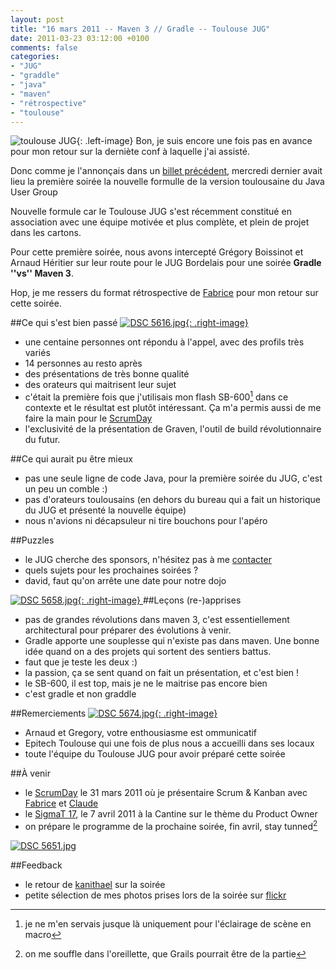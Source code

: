 ```yaml
---
layout: post
title: "16 mars 2011 -- Maven 3 // Gradle -- Toulouse JUG"
date: 2011-03-23 03:12:00 +0100
comments: false
categories: 
- "JUG"
- "graddle"
- "java"
- "maven"
- "rétrospective"
- "toulouse"
---
```

![toulouse JUG](https://blog-img.crafting-labs.fr/logo/.juggy-02_s.jpg){: .left-image}
Bon, je suis encore une fois pas en avance pour mon retour sur la derniète conf à laquelle j'ai assisté.

Donc comme je l'annonçais dans un [billet précédent](/index.php?post/2011/03/22/16-mars-2011-Maven-3-//-Graddle-Toulouse-JUG), mercredi dernier avait lieu la première soirée la nouvelle formulle de la version toulousaine du Java User Group

Nouvelle formule car le Toulouse JUG s'est récemment constitué en association avec une équipe motivée et plus complète, et plein de projet dans les cartons.

Pour cette première soirée, nous avons intercepté Grégory Boissinot et Arnaud Héritier sur leur route pour le JUG Bordelais pour une soirée __Gradle ''vs'' Maven 3__.


Hop, je me ressers du format rétrospective de [Fabrice](http://www.fabrice-aimetti.fr) pour mon retour sur cette soirée.

##Ce qui s'est bien passé [![DSC 5616.jpg](https://blog-img.crafting-labs.fr/2011.03.16_-_JUG/.DSC_5616_s.jpg){: .right-image}
](https://blog-img.crafting-labs.fr/2011.03.16_-_JUG/DSC_5616.jpg)
* une centaine personnes ont répondu à l'appel, avec des profils très variés
* 14 personnes au resto après
* des présentations de très bonne qualité
* des orateurs qui maitrisent leur sujet
* c'était la première fois que j'utilisais mon flash SB-600[^1] dans ce contexte et le résultat est plutôt intéressant. Ça m'a permis aussi de me faire la main pour le [ScrumDay](/index.php?post/2011/03/02/Scrum-Day%2C-Issy-les-Moulineaux-31-mars-2011)
* l'exclusivité de la présentation de Graven, l'outil de build révolutionnaire du futur.

##Ce qui aurait pu être mieux
* pas une seule ligne de code Java, pour la première soirée du JUG, c'est un peu un comble :)
* pas d'orateurs toulousains (en dehors du bureau qui a fait un historique du JUG et présenté la nouvelle équipe)
* nous n'avions ni décapsuleur ni tire bouchons pour l'apéro

##Puzzles
* le JUG cherche des sponsors, n'hésitez pas à me [contacter](http://antoine.vernois.net/?contact)
* quels sujets pour les prochaines soirées ?
* david, faut qu'on arrête une date pour notre dojo

[![DSC 5658.jpg](https://blog-img.crafting-labs.fr/2011.03.16_-_JUG/.DSC_5658_s.jpg){: .right-image}
](https://blog-img.crafting-labs.fr/2011.03.16_-_JUG/DSC_5658.jpg)
##Leçons (re-)apprises 
* pas de grandes révolutions dans maven 3, c'est essentiellement architectural pour préparer des évolutions à venir.
* Gradle apporte une souplesse qui n'existe pas dans maven. Une bonne idée quand on a des projets qui sortent des sentiers battus.
* faut que je teste les deux :)
* la passion, ça se sent quand on fait un présentation, et c'est bien !
* le SB-600, il est top, mais je ne le maitrise pas encore bien
* c'est gradle et non graddle


##Remerciements
[![DSC 5674.jpg](https://blog-img.crafting-labs.fr/2011.03.16_-_JUG/.DSC_5674_s.jpg){: .right-image}
](https://blog-img.crafting-labs.fr/2011.03.16_-_JUG/DSC_5674.jpg)
* Arnaud et Gregory, votre enthousiasme est ommunicatif
* Epitech Toulouse qui une fois de plus nous a accueilli dans ses locaux
* toute l'équipe du Toulouse JUG pour avoir préparé cette soirée

##À venir
* le [ScrumDay](/index.php?post/2011/03/02/Scrum-Day%2C-Issy-les-Moulineaux-31-mars-2011) le 31 mars 2011 où je présentaire Scrum & Kanban avec [Fabrice](http://www.fabrice-aimetti.fr) et [Claude](http://www.aubryconseil.com)
* le [SigmaT 17](/index.php?post/2011/03/10/SigmaT-17-7-avril-2011), le 7 avril 2011 à la Cantine sur le thème du Product Owner
* on prépare le programme de la prochaine soirée, fin avril, stay tunned[^2]


[![DSC 5651.jpg](https://blog-img.crafting-labs.fr/2011.03.16_-_JUG/.DSC_5651_m.jpg)
](https://blog-img.crafting-labs.fr/2011.03.16_-_JUG/DSC_5651.jpg)


##Feedback
* le retour de [kanithael](http://www.kanithael.net/2011/03/23/gradle-vs-maven/) sur la soirée
* petite sélection de mes photos prises lors de la soirée sur [flickr](http://bit.ly/gXJw9b)


[^1]: je ne m'en servais jusque là uniquement pour l'éclairage de scène en macro
[^2]: on me souffle dans l'oreillette, que Grails pourrait être de la partie
